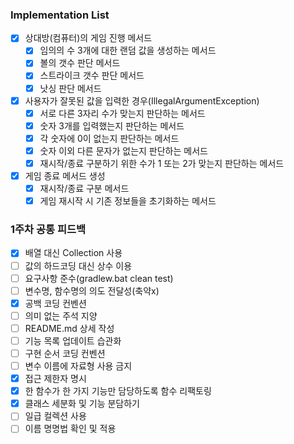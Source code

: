 ### Implementation List
- [x] 상대방(컴퓨터)의 게임 진행 메서드
  - [x] 임의의 수 3개에 대한 랜덤 값을 생성하는 메서드
  - [x] 볼의 갯수 판단 메서드
  - [x] 스트라이크 갯수 판단 메서드
  - [x] 낫싱 판단 메서드
- [x] 사용자가 잘못된 값을 입력한 경우(IllegalArgumentException)
  - [x] 서로 다른 3자리 수가 맞는지 판단하는 메서드
  - [x] 숫자 3개를 입력했는지 판단하는 메서드
  - [x] 각 숫자에 0이 없는지 판단하는 메서드
  - [x] 숫자 이외 다른 문자가 없는지 판단하는 메서드
  - [x] 재시작/종료 구분하기 위한 수가 1 또는 2가 맞는지 판단하는 메서드
- [x] 게임 종료 메서드 생성
  - [x] 재시작/종료 구분 메서드
  - [x] 게임 재시작 시 기존 정보들을 초기화하는 메서드

### 1주차 공통 피드백
- [x] 배열 대신 Collection 사용
- [ ] 값의 하드코딩 대신 상수 이용
- [ ] 요구사항 준수(gradlew.bat clean test)
- [ ] 변수명, 함수명의 의도 전달성(축약x)
- [x] 공백 코딩 컨벤션
- [ ] 의미 없는 주석 지양
- [ ] README.md 상세 작성
- [ ] 기능 목록 업데이트 습관화
- [ ] 구현 순서 코딩 컨벤션
- [ ] 변수 이름에 자료형 사용 금지
- [x] 접근 제한자 명시
- [x] 한 함수가 한 가지 기능만 담당하도록 함수 리팩토링
- [x] 클래스 세분화 및 기능 분담하기
- [ ] 일급 컬렉션 사용
- [ ] 이름 명명법 확인 및 적용